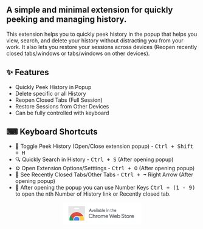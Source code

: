 ## A simple and minimal extension for quickly peeking and managing history.

This extension helps you to quickly peek history in the popup that helps you view, search, and delete your history without distracting you from your work. It also lets you restore your sessions across devices (Reopen recently closed tabs/windows or tabs/windows on other devices).

## ✨ Features

- Quickly Peek History in Popup
- Delete specific or all History
- Reopen Closed Tabs (Full Session)
- Restore Sessions from Other Devices
- Can be fully controlled with keyboard

## ⌨ Keyboard Shortcuts

- 🔵 Toggle Peek History (Open/Close extension popup) - <kbd>Ctrl + Shift + H</kbd>
- 🔍 Quickly Search in History - <kbd>Ctrl + S</kbd> (After opening popup)
- ⚙️ Open Extension Options/Setttings - <kbd>Ctrl + O</kbd> (After opening popup)
- 📑 See Recently Closed Tabs/Other Tabs - <kbd>Ctrl + ➡️</kbd> Right Arrow (After opening popup)
- 🔢 After opening the popup you can use Number Keys <kbd>Ctrl + (1 - 9)</kbd> to open the nth Number of History link or Recently closed tab.

<p align="center">
  <a href="https://chrome.google.com/webstore/detail/peek-history/gknodemjjckmkncijnedcpogffimkmbm">
  <img src="./chromewebstore.png" alt="Chrome Web Store" height="58" width="206">
  </a>
</p>
